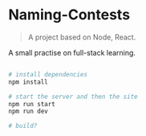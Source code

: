 # Naming-Contests

> A project based on Node, React.

A small practise on full-stack learning.

``` bash

# install dependencies
npm install

# start the server and then the site
npm run start
npm run dev

# build?

```
